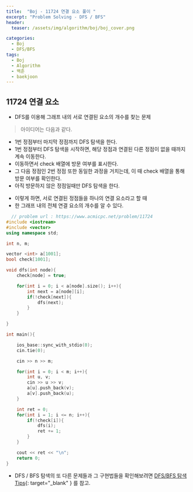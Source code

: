 ```yaml
---
title:  "Boj - 11724 연결 요소 풀이 "
excerpt: "Problem Solving - DFS / BFS"
header:
  teaser: /assets/img/algorithm/boj/boj_cover.png

categories:
  - Boj
  - DFS/BFS
tags:
  - Boj
  - Algorithm
  - 백준
  - baekjoon
---
```

## 11724 연결 요소

- DFS를 이용해 그래프 내의 서로 연결된 요소의 개수를 찾는 문제
> 아이디어는 다음과 같다.
  - 1번 정점부터 마지막 정점까지 DFS 탐색을 한다.
  - 1번 정점부터 DFS 탐색을 시작하면, 해당 정점과 연결된 다른 정점이 없을 때까지 계속 이동한다.
  - 이동하면서 check 배열에 방문 여부를 표시한다.
  - 그 다음 정점인 2번 정점 또한 동일한 과정을 거치는데, 이 때 check 배열을 통해 방문 여부를 확인한다.
  - 아직 방문하지 않은 정점일때만 DFS 탐색을 한다.

  * 이렇게 하면, 서로 연결된 정점들을 하나의 연결 요소라고 할 때
  * 한 그래프 내의 전체 연결 요소의 개수를 알 수 있다.


```cpp
  // problem url : https://www.acmicpc.net/problem/11724
#include <iostream>
#include <vector>
using namespace std;

int n, m;

vector <int> a[1001];
bool check[1001];

void dfs(int node){
    check[node] = true;

    for(int i = 0; i < a[node].size(); i++){
        int next = a[node][i];
        if(!check[next]){
            dfs(next);
        }
    }

}

int main(){

    ios_base::sync_with_stdio(0);
    cin.tie(0);

    cin >> n >> m;

    for(int i = 0; i < m; i++){
        int u, v;
        cin >> u >> v;
        a[u].push_back(v);
        a[v].push_back(u);
    }

    int ret = 0;
    for(int i = 1; i <= n; i++){
        if(!check[i]){
            dfs(i);
            ret += 1;
        }
    }

    cout << ret << "\n";
    return 0;
}

```

- DFS / BFS 탐색의 또 다른 문제들과 그 구현법들을 확인해보려면 [DFS/BFS 탐색 Tips](https://hyunjae-lee.github.io/problem%20solving/DFSandBFS/){: target="_blank" } 를 참고.


